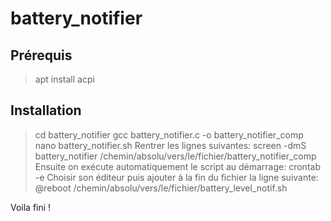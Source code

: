 # battery_notifier

## Prérequis
> apt install acpi

## Installation
> cd battery_notifier
> gcc battery_notifier.c -o battery_notifier_comp
> nano battery_notifier.sh
Rentrer les lignes suivantes:
> screen -dmS battery_notifier /chemin/absolu/vers/le/fichier/battery_notifier_comp
Ensuite on exécute automatiquement le script au démarrage:
> crontab -e
Choisir son éditeur puis ajouter à la fin du fichier la ligne suivante:
@reboot /chemin/absolu/vers/le/fichier/battery_level_notif.sh

Voila fini !
